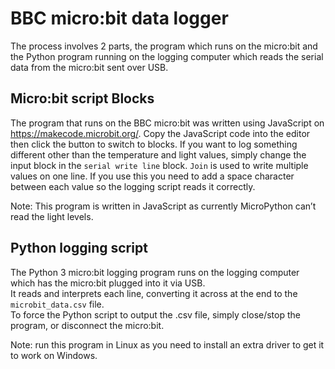 # BBC micro:bit data logger
The process involves 2 parts, the program which runs on the micro:bit and the Python program running on the logging computer which reads the serial data from the micro:bit sent over USB.    

## Micro:bit script Blocks
The program that runs on the BBC micro:bit was written using JavaScript on https://makecode.microbit.org/. Copy the JavaScript code into the editor then click the button to switch to blocks. If you want to log something different other than the temperature and light values, simply change the input block in the ```serial write line``` block. ```Join``` is used to write multiple values on one line. If you use this you need to add a space character between each value so the logging script reads it correctly. 

Note: This program is written in JavaScript as currently MicroPython can’t read the light levels. 
    
## Python logging script   
The Python 3 micro:bit logging program runs on the logging computer which has the micro:bit plugged into it via USB.   
It reads and interprets each line, converting it across at the end to the ```microbit_data.csv``` file.   
To force the Python script to output the .csv file, simply close/stop the program, or disconnect the micro:bit.  

Note: run this program in Linux as you need to install an extra driver to get it to work on Windows.
